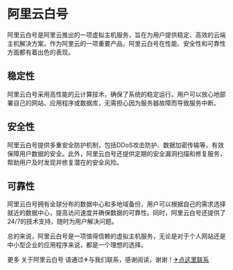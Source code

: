 # 阿里云白号

阿里云白号是阿里云推出的一项虚拟主机服务，旨在为用户提供稳定、高效的云端主机解决方案。作为阿里云的一项重要产品，阿里云白号在性能、安全性和可靠性方面都有着出色的表现。

## 稳定性

阿里云白号采用高性能的云计算技术，确保了系统的稳定运行。用户可以放心地部署自己的网站、应用程序或数据库，无需担心因为服务器故障而导致服务中断。

## 安全性

阿里云白号提供多重安全防护机制，包括DDoS攻击防护、数据加密传输等，有效保障用户数据的安全。此外，阿里云白号还提供定期的安全漏洞扫描和修复服务，帮助用户及时发现并修复潜在的安全风险。

## 可靠性

阿里云白号拥有全球分布的数据中心和多地域备份，用户可以根据自己的需求选择就近的数据中心，提高访问速度并确保数据的可靠性。同时，阿里云白号还提供了24/7的技术支持，随时为用户解决问题。

总的来说，阿里云白号是一项值得信赖的虚拟主机服务，无论是对于个人网站还是中小型企业的应用程序来说，都是一个理想的选择。

更多 关于阿里云白号 请通过✈与我们联系，感谢阅读，谢谢！[✈点这里联系](https://lm.k02.cc)